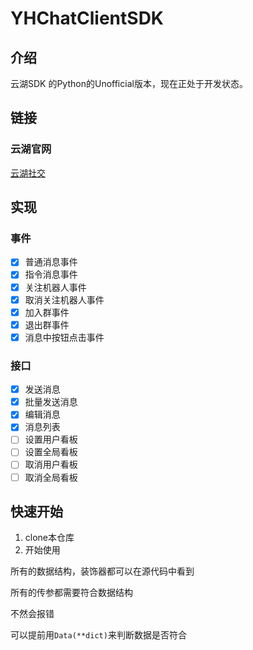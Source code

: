 # YHChatClientSDK

## 介绍

云湖SDK 的Python的Unofficial版本，现在正处于开发状态。

## 链接

### 云湖官网

[云湖社交](https://www.yhchat.com/)

## 实现

### 事件

- [x] 普通消息事件
- [x] 指令消息事件
- [x] 关注机器人事件
- [x] 取消关注机器人事件
- [x] 加入群事件
- [x] 退出群事件
- [x] 消息中按钮点击事件

### 接口

- [x] 发送消息
- [x] 批量发送消息
- [x] 编辑消息
- [x] 消息列表
- [ ] 设置用户看板
- [ ] 设置全局看板
- [ ] 取消用户看板
- [ ] 取消全局看板

## 快速开始

1. clone本仓库
2. 开始使用 

所有的数据结构，装饰器都可以在源代码中看到

所有的传参都需要符合数据结构

不然会报错

可以提前用`Data(**dict)`来判断数据是否符合
